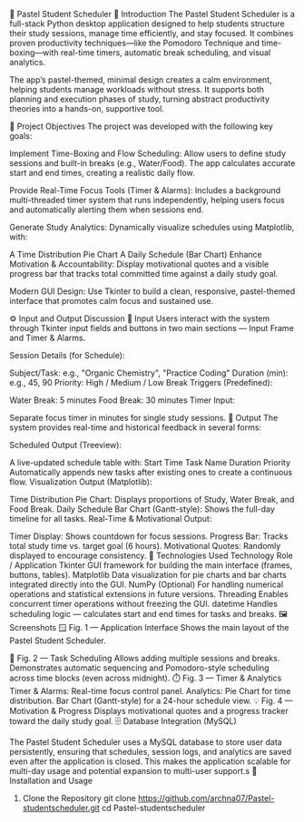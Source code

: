 🎨 Pastel Student Scheduler
📘 Introduction
The Pastel Student Scheduler is a full-stack Python desktop application designed to help students structure their study sessions, manage time efficiently, and stay focused.
It combines proven productivity techniques—like the Pomodoro Technique and time-boxing—with real-time timers, automatic break scheduling, and visual analytics.

The app’s pastel-themed, minimal design creates a calm environment, helping students manage workloads without stress. It supports both planning and execution phases of study, turning abstract productivity theories into a hands-on, supportive tool.

🎯 Project Objectives
The project was developed with the following key goals:

Implement Time-Boxing and Flow Scheduling:
Allow users to define study sessions and built-in breaks (e.g., Water/Food). The app calculates accurate start and end times, creating a realistic daily flow.

Provide Real-Time Focus Tools (Timer & Alarms):
Includes a background multi-threaded timer system that runs independently, helping users focus and automatically alerting them when sessions end.

Generate Study Analytics:
Dynamically visualize schedules using Matplotlib, with:

A Time Distribution Pie Chart
A Daily Schedule (Bar Chart)
Enhance Motivation & Accountability:
Display motivational quotes and a visible progress bar that tracks total committed time against a daily study goal.

Modern GUI Design:
Use Tkinter to build a clean, responsive, pastel-themed interface that promotes calm focus and sustained use.

⚙️ Input and Output Discussion
🧾 Input
Users interact with the system through Tkinter input fields and buttons in two main sections — Input Frame and Timer & Alarms.

Session Details (for Schedule):

Subject/Task: e.g., "Organic Chemistry", "Practice Coding"
Duration (min): e.g., 45, 90
Priority: High / Medium / Low
Break Triggers (Predefined):

Water Break: 5 minutes
Food Break: 30 minutes
Timer Input:

Separate focus timer in minutes for single study sessions.
🧩 Output
The system provides real-time and historical feedback in several forms:

Scheduled Output (Treeview):

A live-updated schedule table with:
Start Time
Task Name
Duration
Priority
Automatically appends new tasks after existing ones to create a continuous flow.
Visualization Output (Matplotlib):

Time Distribution Pie Chart:
Displays proportions of Study, Water Break, and Food Break.
Daily Schedule Bar Chart (Gantt-style):
Shows the full-day timeline for all tasks.
Real-Time & Motivational Output:

Timer Display: Shows countdown for focus sessions.
Progress Bar: Tracks total study time vs. target goal (6 hours).
Motivational Quotes: Randomly displayed to encourage consistency.
🧠 Technologies Used
Technology	Role / Application
Tkinter	GUI framework for building the main interface (frames, buttons, tables).
Matplotlib	Data visualization for pie charts and bar charts integrated directly into the GUI.
NumPy	(Optional) For handling numerical operations and statistical extensions in future versions.
Threading	Enables concurrent timer operations without freezing the GUI.
datetime	Handles scheduling logic — calculates start and end times for tasks and breaks.
🖼️ Screenshots
🪟 Fig. 1 — Application Interface
Shows the main layout of the Pastel Student Scheduler.

📅 Fig. 2 — Task Scheduling
Allows adding multiple sessions and breaks.
Demonstrates automatic sequencing and Pomodoro-style scheduling across time blocks (even across midnight).
⏱️ Fig. 3 — Timer & Analytics
Timer & Alarms: Real-time focus control panel.
Analytics:
Pie Chart for time distribution.
Bar Chart (Gantt-style) for a 24-hour schedule view.
💡 Fig. 4 — Motivation & Progress
Displays motivational quotes and a progress tracker toward the daily study goal.
🗄️ Database Integration (MySQL)

The Pastel Student Scheduler uses a MySQL database to store user data persistently, ensuring that schedules, session logs, and analytics are saved even after the application is closed.
This makes the application scalable for multi-day usage and potential expansion to multi-user support.s
💾 Installation and Usage
1. Clone the Repository
git clone https://github.com/archna07/Pastel-studentscheduler.git
cd Pastel-studentscheduler 
